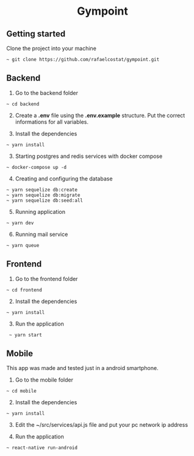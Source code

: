 <h1 align="center">
  Gympoint
</h1>

## Getting started
Clone the project into your machine
```console
~ git clone https://github.com/rafaelcostat/gympoint.git
```

## Backend 
1. Go to the backend folder
```console
~ cd backend
```

2. Create a **.env** file using the **.env.example** structure. Put the correct informations for all variables.

3. Install the dependencies
```console
~ yarn install
```

3. Starting postgres and redis services with docker compose
 ```console
~ docker-compose up -d
 ```

4. Creating and configuring the database
```console
~ yarn sequelize db:create
~ yarn sequelize db:migrate
~ yarn sequelize db:seed:all
```

5. Running application
```console
~ yarn dev
```

6. Running mail service
```console
~ yarn queue
```

## Frontend
1. Go to the frontend folder
```console
~ cd frontend
```

2. Install the dependencies
```console
~ yarn install
```

3. Run the application
```console
 ~ yarn start
```

## Mobile

This app was made and tested just in a android smartphone.

1. Go to the mobile folder
```console
~ cd mobile
```

2. Install the dependencies
```console
~ yarn install
```

3. Edit the ~/src/services/api.js file and put your pc network ip address


4. Run the application
```console
~ react-native run-android
```
